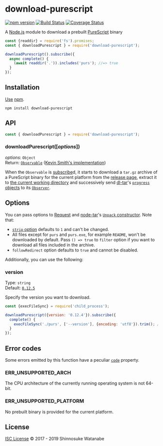 # download-purescript

[![npm version](https://img.shields.io/npm/v/download-purescript.svg)](https://www.npmjs.com/package/download-purescript)
[![Build Status](https://travis-ci.com/shinnn/download-purescript.svg?branch=master)](https://travis-ci.com/shinnn/download-purescript)
[![Coverage Status](https://img.shields.io/coveralls/shinnn/download-purescript.svg)](https://coveralls.io/github/shinnn/download-purescript?branch=master)

A [Node.js](https://nodejs.org) module to download a prebuilt [PureScript](https://github.com/purescript/purescript) binary

```javascript
const {readdir} = require('fs').promises;
const { downloadPurescript } = require('download-purescript');

downloadPurescript().subscribe({
  async complete() {
    (await readdir('.')).includes('purs'); //=> true
  }
});
```

## Installation

[Use](https://docs.npmjs.com/cli/install) [npm](https://docs.npmjs.com/about-npm/).

```
npm install download-purescript
```

## API

```javascript
const { downloadPurescript } = require('download-purescript');
```

### downloadPurescript([*options*])

*options*: `Object`  
Return: [`Observable`](https://github.com/tc39/proposal-observable#observable) ([Kevin Smith's implementation](https://github.com/zenparsing/zen-observable))

When the `Observable` is [subscribe](https://tc39.github.io/proposal-observable/#observable-prototype-subscribe)d, it starts to download a `tar.gz` archive of a PureScript binary for the current platform from the [release page](https://github.com/purescript/purescript/releases), extract it to [the current working directory](https://nodejs.org/api/process.html#process_process_cwd) and successively send [dl-tar](https://github.com/shinnn/dl-tar)'s [`progress` objects](https://github.com/shinnn/dl-tar#progress) to its [`Observer`](https://github.com/tc39/proposal-observable#observer).

## Options

You can pass options to [Request](https://github.com/request/request#requestoptions-callback) and [node-tar](https://github.com/npm/node-tar)'s [`Unpack` constructor](https://github.com/npm/node-tar#class-tarunpack). Note that:

* [`strip` option](https://github.com/npm/node-tar#constructoroptions-1) defaults to `1` and can't be changed.
* All files except for `purs` and `purs.exe`, for example `README`, won't be downloaded by default. Pass `() => true` to `filter` option if you want to download all files included in the archive.
* `followRedirect` option defaults to `true` and cannot be disabled.

Additionally, you can use the following:

### version

Type: `string`  
Default: [`0.12.5`](https://github.com/purescript/purescript/releases/tag/v0.12.5)

Specify the version you want to download.

```javascript
const {execFileSync} = require('child_process');

downloadPurescript({version: '0.12.4'}).subscribe({
  complete() {
    execFileSync('./purs', ['--version'], {encoding: 'utf8'}).trim(); //=> '0.12.4' (not '0.12.5')
  }
});
```

## Error codes

Some errors emitted by this function have a peculiar [`code`](https://nodejs.org/api/errors.html#errors_error_code) property.

### ERR_UNSUPPORTED_ARCH

The CPU architecture of the currently running operating system is not 64-bit.

### ERR_UNSUPPORTED_PLATFORM

No prebuilt binary is provided for the current platform.

## License

[ISC License](./LICENSE) © 2017 - 2019 Shinnosuke Watanabe

